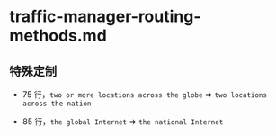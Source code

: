 # traffic-manager-routing-methods.md

## 特殊定制

* 75 行，`two or more locations across the globe` => `two locations across the nation`

* 85 行，`the global Internet` => `the national Internet`